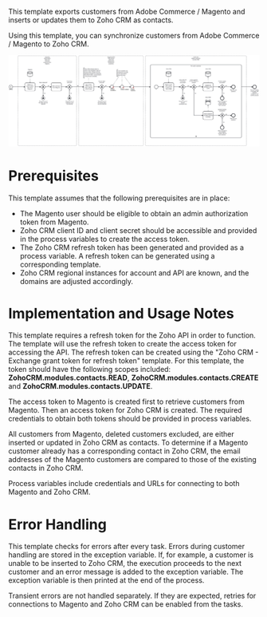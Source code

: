 This template exports customers from Adobe Commerce / Magento and inserts or updates them to Zoho CRM as contacts.

Using this template, you can synchronize customers from Adobe Commerce / Magento to Zoho CRM.

![Template](assets/Adobe_Commerce___Magento_to_Zoho_CRM_-_Customers.svg)

# Prerequisites

This template assumes that the following prerequisites are in place:

- The Magento user should be eligible to obtain an admin authorization token from Magento.
- Zoho CRM client ID and client secret should be accessible and provided in the process variables to create the access token.
- The Zoho CRM refresh token has been generated and provided as a process variable. A refresh token can be generated using a corresponding template.
- Zoho CRM regional instances for account and API are known, and the domains are adjusted accordingly.
# Implementation and Usage Notes

This template requires a refresh token for the Zoho API in order to function. The template will use the refresh token to create the access token for accessing the API. The refresh token can be created using the "Zoho CRM - Exchange grant token for refresh token" template. For this template, the token should have the following scopes included: **ZohoCRM.modules.contacts.READ**, **ZohoCRM.modules.contacts.CREATE** and **ZohoCRM.modules.contacts.UPDATE**.

The access token to Magento is created first to retrieve customers from Magento. Then an access token for Zoho CRM is created. The required credentials to obtain both tokens should be provided in process variables.

All customers from Magento, deleted customers excluded, are either inserted or updated in Zoho CRM as contacts. To determine if a Magento customer already has a corresponding contact in Zoho CRM, the email addresses of the Magento customers are compared to those of the existing contacts in Zoho CRM.

Process variables include credentials and URLs for connecting to both Magento and Zoho CRM.

# Error Handling

This template checks for errors after every task. Errors during customer handling are stored in the exception variable. If, for example, a customer is unable to be inserted to Zoho CRM, the execution proceeds to the next customer and an error message is added to the exception variable. The exception variable is then printed at the end of the process.

Transient errors are not handled separately. If they are expected, retries for connections to Magento and Zoho CRM can be enabled from the tasks.